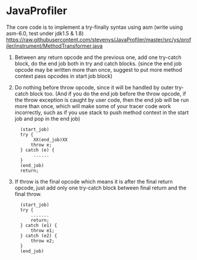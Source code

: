 # JavaProfiler

The core code is to implement a try-finally syntax using asm (write using asm-6.0, test under jdk1.5 & 1.8)
https://raw.githubusercontent.com/stevenys/JavaProfiler/master/src/ys/profiler/instrument/MethodTransformer.java

1.  Between any return opcode and the previous one, add one try-catch block, do the end job both in try and catch blocks.
(since the end job opcode may be written more than once, suggest to put more method context pass opcodes in start job block)
	      
2.  Do nothing before throw opcode, since it will be handled by outer try-catch block too. 
(And if you do the end job before the throw opcode, if the throw exception is caught by user code, then the end job will be run more than once,  which will make some of your tracer code work incorrectly, such as if you use stack to push method context in the start job and pop in the end job)
	      
	      (start_job)
	      try {
	      	   XX(end_job)XX
	          throw e;
	      } catch (e) {
	      	   ......
	      }
	      (end_job)
	      return;
	      
3.  If throw is the final opcode which means it is after the final return opcode, just add only one try-catch block between final return and the final throw.

	      (start_job)
	      try {
	          .......
	          return;
	      } catch (e1) {
	      	  throw e1;
	      } catch (e2) {
	          throw e2;
	      }
	      (end_job)
	      
	      
